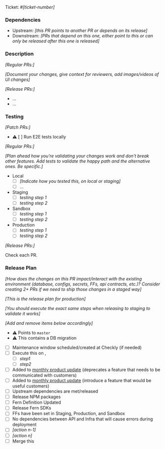 Ticket: #_[ticket-number]_

### Dependencies

- Upstream: _[this PR points to another PR or depends on its release]_
- Downstream: _[PRs that depend on this one, either point to this or can only be released after this one is released]_

### Description

_[Regular PRs:]_

_[Document your changes, give context for reviewers, add images/videos of UI changes]_

_[Release PRs:]_

- ...
- ...

### Testing

_[Patch PRs:]_

- :warning: [ ] Run E2E tests locally

_[Regular PRs:]_

_[Plan ahead how you're validating your changes work and don't break other features. Add tests to validate the happy
path and the alternative ones. Be specific.]_

- Local
  - [ ] _[Indicate how you tested this, on local or staging]_
  - [ ] ...
- Staging
  - [ ] _testing step 1_
  - [ ] _testing step 2_
- Sandbox
  - [ ] _testing step 1_
  - [ ] _testing step 2_
- Production
  - [ ] _testing step 1_
  - [ ] _testing step 2_

_[Release PRs:]_

Check each PR.

### Release Plan

_[How does the changes on this PR impact/interact with the existing environment (database, configs, secrets, FFs, api contracts, etc.)?
Consider creating 2+ PRs if we need to ship those changes in a staged way]_

_[This is the release plan for production]_

_[You should execute the exact same steps when releasing to staging to validate it works]_

_[Add and remove items below accordingly]_

- :warning: Points to `master`
- :warning: This contains a DB migration
- [ ] Maintenance window scheduled/created at Checkly (if needed)
- [ ] Execute this on <env1>, <env2>
  - [ ] _step1_
  - [ ] _step2_
- [ ] Added to [monthly product update](https://www.notion.so/metriport/Customer-Updates-21b4e9d3ad5f4fd68db587a11db28cff?pvs=4) (deprecates a feature that needs to be communicated with customers)
- [ ] Added to [monthly product update](https://www.notion.so/metriport/Customer-Updates-21b4e9d3ad5f4fd68db587a11db28cff?pvs=4) (introduce a feature that would be useful customers)
- [ ] Upstream dependencies are met/released
- [ ] Release NPM packages
- [ ] Fern Definition Updated
- [ ] Release Fern SDKs
- [ ] FFs have been set in Staging, Production, and Sandbox
- [ ] No dependencies between API and Infra that will cause errors during deployment
- [ ] _[action n-1]_
- [ ] _[action n]_
- [ ] Merge this
